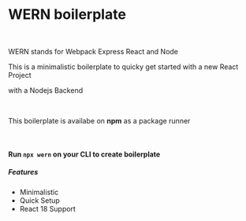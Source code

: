 <h1>WERN boilerplate</h1>
<br/>
<p>WERN stands for Webpack Express React and Node</p>
<p>This is a minimalistic boilerplate to quicky get started with a new React Project</p>
<p>with a Nodejs Backend</p><br/>
<p>This boilerplate is availabe on <b>npm</b> as a package runner</p>
<br>
<h4>Run <code>npx wern</code> on your CLI to create boilerplate</h4>
<h5>Features</h5>
<ul>
    <li>Minimalistic</li>
    <li>Quick Setup</li>
    <li>React 18 Support</li>
</ul>

